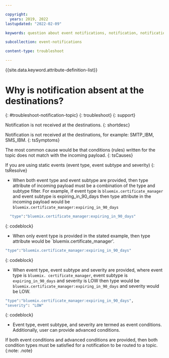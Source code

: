 ```yaml
---

copyright:
  years: 2019, 2022
lastupdated: "2022-02-09"

keywords: question about event notifications, notification, notifications

subcollection: event-notifications

content-type: troubleshoot

---
```



{{site.data.keyword.attribute-definition-list}}


# Why is notification absent at the destinations?
{: #troubleshoot-notification-topic}
{: troubleshoot}
{: support}

Notification is not received at the destinations.
{: shortdesc}

Notification is not received at the destinations, for example: SMTP_IBM, SMS_IBM.
{: tsSymptoms}

The most common cause would be that conditions (rules) written for the topic does not match with the incoming payload.
{: tsCauses}

If you are using static events (event type, event subtype and severity)
{: tsResolve}

- When both event type and event subtype are provided, then type attribute of incoming payload must be a combination of the type and subtype filter. For example, if event type is `bluemix.certificate_manager` and event subtype is expiring_in_90_days then type attribute in the incoming payload would be `bluemix.certificate_manager:expiring_in_90_days`

```cmd
  "type":"bluemix.certificate_manager:expiring_in_90_days"
```
{: codeblock}

- When only event type is provided in the stated example, then type attribute would be `bluemix.certificate_manager'.

```cmd
"type":"bluemix.certificate_manager:expiring_in_90_days"
```
{: codeblock}

- When event type, event subtype and severity are provided, where event type is `bluemix. certificate_manager`, event subtype is `expiring_in_90_days` and severity is LOW then type would be
`bluemix.certificate_manager:expiring_in_90_days` and severity would be LOW.

```cmd
"type":"bluemix.certificate_manager:expiring_in_90_days",
"severity": "LOW"
```
{: codeblock}
 
- Event type, event subtype, and severity are termed as event conditions. Additionally, user can provide advanced conditions.

If both event conditions and advanced conditions are provided, then both condition types must be satisfied for a notification to be routed to a topic.
{:note: .note}






